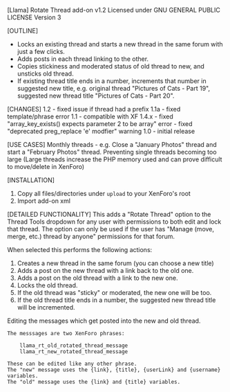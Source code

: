 [Llama] Rotate Thread add-on v1.2
Licensed under GNU GENERAL PUBLIC LICENSE Version 3
                       
[OUTLINE]
 - Locks an existing thread and starts a new thread in the same forum with just a few clicks. 
 - Adds posts in each thread linking to the other.
 - Copies stickiness and moderated status of old thread to new, and unsticks old thread.
 - If existing thread title ends in a number, increments that number in suggested new title, e.g. original thread "Pictures of Cats - Part 19", suggested new thread title "Pictures of Cats - Part 20".

[CHANGES]
1.2 - fixed issue if thread had a prefix
1.1a - fixed template/phrase error
1.1 - compatible with XF 1.4.x 
	- fixed "array_key_exists() expects parameter 2 to be array" error
	- fixed "deprecated preg_replace 'e' modfier" warning 
1.0 - initial release

[USE CASES]
Monthly threads - e.g. Close a "January Photos" thread and start a "February Photos" thread.
Preventing single threads becoming too large
(Large threads increase the PHP memory used and can prove difficult to move/delete in XenForo)
	
[INSTALLATION]
1. Copy all files/directories under `upload` to your XenForo's root
2. Import add-on xml

[DETAILED FUNCTIONALITY]
This adds a "Rotate Thread" option to the Thread Tools dropdown for any user with permissions to both edit and lock that thread.
The option can only be used if the user has "Manage (move, merge, etc.) thread by anyone" permissions for that forum.

When selected this performs the following actions:

1. Creates a new thread in the same forum (you can choose a new title)
2. Adds a post on the new thread with a link back to the old one.
3. Adds a post on the old thread with a link to the new one.
4. Locks the old thread.
5. If the old thread was "sticky" or moderated, the new one will be too.
6. If the old thread title ends in a number, the suggested new thread title will be incremented.

Editing the messages which get posted into the new and old thread.

	The messsages are two XenForo phrases:
	
		llama_rt_old_rotated_thread_message
		llama_rt_new_rotated_thread_message
	
	These can be edited like any other phrase.
	The "new" message uses the {link}, {title}, {userLink} and {username} variables.
	The "old" message uses the {link} and {title} variables.
